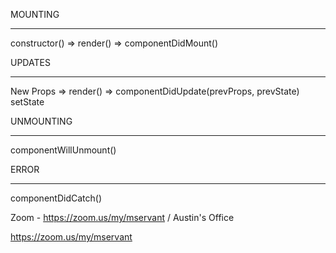 MOUNTING
______________
constructor() => render() => componentDidMount()


UPDATES
______________
New Props
            => render() => componentDidUpdate(prevProps, prevState)
setState

UNMOUNTING
______________
componentWillUnmount()

ERROR
______________
componentDidCatch()

Zoom - https://zoom.us/my/mservant / Austin's Office

https://zoom.us/my/mservant
